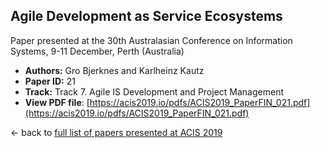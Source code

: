 ## Agile Development as Service Ecosystems

Paper presented at the 30th Australasian Conference on Information Systems, 9-11 December, Perth (Australia)
- **Authors:** Gro Bjerknes and Karlheinz Kautz
- **Paper ID:** 21
- **Track:** Track 7. Agile IS Development and Project Management
- **View PDF file**: [https://acis2019.io/pdfs/ACIS2019_PaperFIN_021.pdf](https://acis2019.io/pdfs/ACIS2019_PaperFIN_021.pdf)

&larr; back to [full list of papers presented at ACIS 2019](https://acis2019.io/)